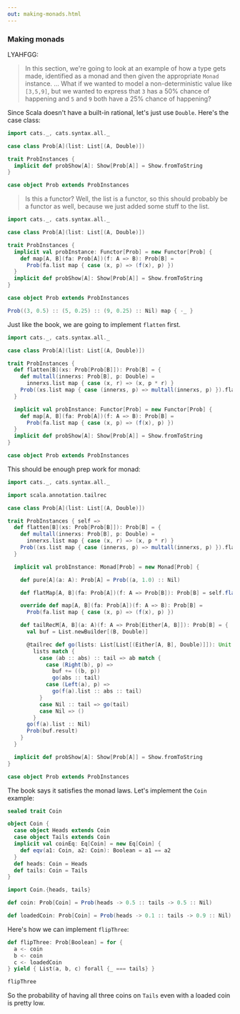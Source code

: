 ```yaml
---
out: making-monads.html
---
```


### Making monads

LYAHFGG:

> In this section, we're going to look at an example of how a type gets made, identified as a monad and then given the appropriate `Monad` instance.
> ...
> What if we wanted to model a non-deterministic value like `[3,5,9]`, but we wanted to express that `3` has a 50% chance of happening and `5` and `9` both have a 25% chance of happening?

Since Scala doesn't have a built-in rational, let's just use `Double`. Here's the case class:

```scala mdoc
import cats._, cats.syntax.all._

case class Prob[A](list: List[(A, Double)])

trait ProbInstances {
  implicit def probShow[A]: Show[Prob[A]] = Show.fromToString
}

case object Prob extends ProbInstances
```

> Is this a functor? Well, the list is a functor, so this should probably be a functor as well, because we just added some stuff to the list.

```scala mdoc:reset:invisible
import cats._, cats.syntax.all._
```

```scala mdoc
case class Prob[A](list: List[(A, Double)])

trait ProbInstances {
  implicit val probInstance: Functor[Prob] = new Functor[Prob] {
    def map[A, B](fa: Prob[A])(f: A => B): Prob[B] =
      Prob(fa.list map { case (x, p) => (f(x), p) })
  }
  implicit def probShow[A]: Show[Prob[A]] = Show.fromToString
}

case object Prob extends ProbInstances

Prob((3, 0.5) :: (5, 0.25) :: (9, 0.25) :: Nil) map { -_ }
```

Just like the book, we are going to implement `flatten` first.

```scala mdoc:reset:invisible
import cats._, cats.syntax.all._
```

```scala mdoc
case class Prob[A](list: List[(A, Double)])

trait ProbInstances {
  def flatten[B](xs: Prob[Prob[B]]): Prob[B] = {
    def multall(innerxs: Prob[B], p: Double) =
      innerxs.list map { case (x, r) => (x, p * r) }
    Prob((xs.list map { case (innerxs, p) => multall(innerxs, p) }).flatten)
  }

  implicit val probInstance: Functor[Prob] = new Functor[Prob] {
    def map[A, B](fa: Prob[A])(f: A => B): Prob[B] =
      Prob(fa.list map { case (x, p) => (f(x), p) })
  }
  implicit def probShow[A]: Show[Prob[A]] = Show.fromToString
}

case object Prob extends ProbInstances
```

This should be enough prep work for monad:

```scala mdoc:reset:invisible
import cats._, cats.syntax.all._
```

```scala mdoc
import scala.annotation.tailrec

case class Prob[A](list: List[(A, Double)])

trait ProbInstances { self =>
  def flatten[B](xs: Prob[Prob[B]]): Prob[B] = {
    def multall(innerxs: Prob[B], p: Double) =
      innerxs.list map { case (x, r) => (x, p * r) }
    Prob((xs.list map { case (innerxs, p) => multall(innerxs, p) }).flatten)
  }

  implicit val probInstance: Monad[Prob] = new Monad[Prob] {

    def pure[A](a: A): Prob[A] = Prob((a, 1.0) :: Nil)

    def flatMap[A, B](fa: Prob[A])(f: A => Prob[B]): Prob[B] = self.flatten(map(fa)(f))

    override def map[A, B](fa: Prob[A])(f: A => B): Prob[B] =
      Prob(fa.list map { case (x, p) => (f(x), p) })

    def tailRecM[A, B](a: A)(f: A => Prob[Either[A, B]]): Prob[B] = {
      val buf = List.newBuilder[(B, Double)]

      @tailrec def go(lists: List[List[(Either[A, B], Double)]]): Unit =
        lists match {
          case (ab :: abs) :: tail => ab match {
            case (Right(b), p) =>
              buf += ((b, p))
              go(abs :: tail)
            case (Left(a), p) =>
              go(f(a).list :: abs :: tail)
          }
          case Nil :: tail => go(tail)
          case Nil => ()
        }
      go(f(a).list :: Nil)
      Prob(buf.result)
    }
  }

  implicit def probShow[A]: Show[Prob[A]] = Show.fromToString
}

case object Prob extends ProbInstances
```

The book says it satisfies the monad laws. Let's implement the `Coin` example:

```scala mdoc
sealed trait Coin

object Coin {
  case object Heads extends Coin
  case object Tails extends Coin
  implicit val coinEq: Eq[Coin] = new Eq[Coin] {
    def eqv(a1: Coin, a2: Coin): Boolean = a1 == a2
  }
  def heads: Coin = Heads
  def tails: Coin = Tails
}

import Coin.{heads, tails}

def coin: Prob[Coin] = Prob(heads -> 0.5 :: tails -> 0.5 :: Nil)

def loadedCoin: Prob[Coin] = Prob(heads -> 0.1 :: tails -> 0.9 :: Nil)
```

Here's how we can implement `flipThree`:

```scala mdoc
def flipThree: Prob[Boolean] = for {
  a <- coin
  b <- coin
  c <- loadedCoin
} yield { List(a, b, c) forall {_ === tails} }

flipThree
```

So the probability of having all three coins on `Tails` even with a loaded coin is pretty low.
